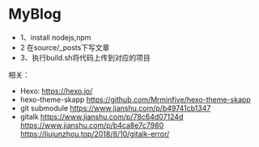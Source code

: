 # MyBlog
* 1、install nodejs,npm 
* 2 在source/_posts下写文章
* 3、执行build.sh将代码上传到对应的项目


相关：
* Hexo: https://hexo.io/
* hexo-theme-skapp https://github.com/Mrminfive/hexo-theme-skapp
* git submodule https://www.jianshu.com/p/b49741cb1347
* gitalk https://www.jianshu.com/p/78c64d07124d 
   https://www.jianshu.com/p/b4ca8e7c7980 
   https://liujunzhou.top/2018/8/10/gitalk-error/
